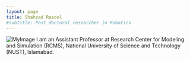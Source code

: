 ```yaml
---
layout: page
title: Shahzad Rasool
#subtitle: Post doctoral researcher in Robotics
---
```


![MyImage](http://www.nust.edu.pk/INSTITUTIONS/Centers/RCMS/Departments/DCE/Faculty/PublishingImages/shahzad.jpg)
I am an Assistant Professor at Research Center for Modeling and Simulation (RCMS), National University of Science and Technology (NUST), Islamabad.
